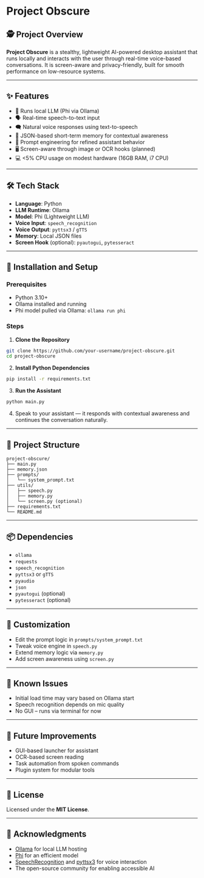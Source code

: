 # **Project Obscure**



## 🕵️ Project Overview

**Project Obscure** is a stealthy, lightweight AI-powered desktop assistant that runs locally and interacts with the user through real-time voice-based conversations. It is screen-aware and privacy-friendly, built for smooth performance on low-resource systems.

---

## ✨ Features

- 🧠 Runs local LLM (Phi via Ollama)
- 🗣️ Real-time speech-to-text input
- 🗨️ Natural voice responses using text-to-speech
- 🧾 JSON-based short-term memory for contextual awareness
- 🧰 Prompt engineering for refined assistant behavior
- 🖥️ Screen-aware through image or OCR hooks (planned)
- 💻 <5% CPU usage on modest hardware (16GB RAM, i7 CPU)

---

## 🛠️ Tech Stack

- **Language**: Python
- **LLM Runtime**: Ollama
- **Model**: Phi (Lightweight LLM)
- **Voice Input**: `speech_recognition`
- **Voice Output**: `pyttsx3` / `gTTS`
- **Memory**: Local JSON files
- **Screen Hook** (optional): `pyautogui`, `pytesseract`

---

## 🚀 Installation and Setup

### Prerequisites
- Python 3.10+
- Ollama installed and running
- Phi model pulled via Ollama: `ollama run phi`

### Steps

1. **Clone the Repository**
```bash
git clone https://github.com/your-username/project-obscure.git
cd project-obscure
```

2. **Install Python Dependencies**
```bash
pip install -r requirements.txt
```

3. **Run the Assistant**
```bash
python main.py
```

4. Speak to your assistant — it responds with contextual awareness and continues the conversation naturally.

---

## 📁 Project Structure

```
project-obscure/
├── main.py
├── memory.json
├── prompts/
│   └── system_prompt.txt
├── utils/
│   ├── speech.py
│   ├── memory.py
│   └── screen.py (optional)
├── requirements.txt
└── README.md
```

---

## 📦 Dependencies

- `ollama`
- `requests`
- `speech_recognition`
- `pyttsx3` or `gTTS`
- `pyaudio`
- `json`
- `pyautogui` (optional)
- `pytesseract` (optional)

---

## 🔧 Customization

- Edit the prompt logic in `prompts/system_prompt.txt`
- Tweak voice engine in `speech.py`
- Extend memory logic via `memory.py`
- Add screen awareness using `screen.py`

---

## 🐞 Known Issues

- Initial load time may vary based on Ollama start
- Speech recognition depends on mic quality
- No GUI – runs via terminal for now

---

## 🚧 Future Improvements

- GUI-based launcher for assistant
- OCR-based screen reading
- Task automation from spoken commands
- Plugin system for modular tools

---

## 📄 License

Licensed under the **MIT License**.

---

## 🙌 Acknowledgments

- [Ollama](https://ollama.com/) for local LLM hosting
- [Phi](https://huggingface.co/microsoft/phi-2) for an efficient model
- [SpeechRecognition](https://pypi.org/project/SpeechRecognition/) and [pyttsx3](https://pypi.org/project/pyttsx3/) for voice interaction
- The open-source community for enabling accessible AI
